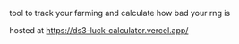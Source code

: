 tool to track your farming and calculate how bad your rng is

hosted at https://ds3-luck-calculator.vercel.app/
